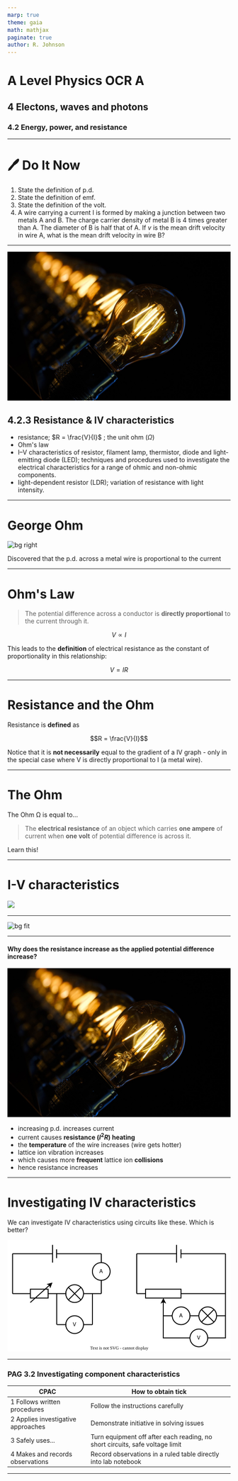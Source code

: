 ```yaml
---
marp: true
theme: gaia
math: mathjax
paginate: true
author: R. Johnson
---
```


# A Level Physics OCR A

## 4 Electons, waves and photons

### 4.2 Energy, power, and resistance

---

# :pen: Do It Now

1. State the definition of p.d.
2. State the definition of emf.
3. State the definition of the volt.
4. A wire carrying a current I is formed by making a junction between two metals A and B. The charge carrier density of metal B is 4 times greater than A. The diameter of B is half that of A. If $v$ is the mean drift velocity in wire A, what is the mean drift velocity in wire B?

---

![bg left:10%](./lightbulb.jpeg)

## 4.2.3 Resistance & IV characteristics

- resistance; $R = \frac{V}{I}$ ; the unit ohm ($\Omega$)
- Ohm's law
- I–V characteristics of resistor, filament lamp, thermistor, diode and light-emitting diode (LED); techniques and procedures used to investigate the electrical characteristics for a range of ohmic and non-ohmic components.
- light-dependent resistor (LDR); variation of resistance with light intensity.

---

# George Ohm

![bg right](https://encrypted-tbn1.gstatic.com/licensed-image?q=tbn:ANd9GcSBwhWrrqQCtIgIb4UImyBQV0i9s0RV0Kw1J7xts1U8bcAR_JQaWBt6dzlTHN_Md82e5CpedGkqLY0tY28)

Discovered that the p.d. across a metal wire is proportional to the current

---

# Ohm's Law

> The potential difference across a conductor is **directly proportional** to the current through it.

$$V \propto I$$

This leads to the **definition** of electrical resistance as the constant of proportionality in this relationship:

$$V=IR$$

---

# Resistance and the Ohm

Resistance is **defined** as

$$R = \frac{V}{I}$$

Notice that it is **not necessarily** equal to the gradient of a IV graph - only in the special case where V is directly proportional to I (a metal wire).

---

# The Ohm

The Ohm &Omega; is equal to...

> The **electrical resistance** of an object which carries **one ampere** of current when **one volt** of potential difference is across it.

Learn this!

---

# I-V characteristics

![](https://www.alevelphysicsnotes.com/electricity/images/IV%20graphs.svg)

---

![bg fit](https://www.alevelphysicsnotes.com/electricity/images/wire%20resistance.svg)

---

#### Why does the resistance increase as the applied potential difference increase?

![bg left:20%](./lightbulb.jpeg)

- increasing p.d. increases current
- current causes **resistance ($I^2R$) heating**
- the **temperature** of the wire increases (wire gets hotter)
- lattice ion vibration increases
- which causes more **frequent** lattice ion **collisions**
- hence resistance increases

---

# Investigating IV characteristics

We can investigate IV characteristics using circuits like these. Which is better?

![w:800px](./IV_characteristics_circuits.svg)

---

### PAG 3.2 Investigating component characteristics

| CPAC | How to obtain tick |
|---|---|
| 1 Follows written procedures | Follow the instructions carefully |
| 2 Applies investigative approaches | Demonstrate initiative in solving issues |
| 3 Safely uses... | Turn equipment off after each reading, no short circuits, safe voltage limit |
| 4 Makes and records observations | Record observations in a ruled table directly into lab notebook |

---

